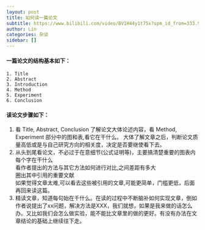 ```yaml
---
layout: post
title: 如何读一篇论文
subtitle: https://www.bilibili.com/video/BV1H44y1t75x?spm_id_from=333.999.0.0
author: Lin
categories: 杂谈
sidebar: []
---
```


#### 一篇论文的结构基本如下：

 	1. Title
 	2. Abstract
 	3. Introduction
 	4. Method
 	5. Experiment
 	6. Conclusion

#### 读论文步骤如下：

1. 看 Title, Abstract, Conclusion 了解论文大体论述内容，看 Method, Experiment 部分中的图和表,看它在干什么。
   大体了解文章之后，判断论文质量高低或是与自己研究方向的相关度，决定是否要继使看下去。
2. 从头到尾看论文，不必过于在意细节(公式证明等)，主要搞清楚重要的图表内每个字在干什么<br/>看作者提出的方法与其它方法如何进行对比,之间差距有多大<br/>圈出其中引用的重要文献<br/>如果觉得文章太难,可以看去这些被引用的文章,可能更简单，门槛更低，后面再回来读这篇。
3. 精读文章，知道每句始在千什么。在读的过程中不断脑补如何实现文章，倒如作者说提出了xx问题，解决方法是XXX，我们就想，如果是我来做的话怎么办。又比如我们会怎么做实验，能不能比文章里的做的更好。有没有办法在文章结论的基础上继续往下走。
